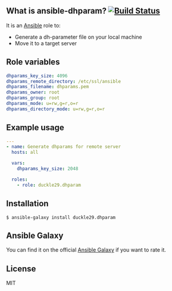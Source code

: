 ## What is ansible-dhparam? [![Build Status](https://travis-ci.com/Duckle29/ansible-dhparam.svg?branch=master)](https://travis-ci.com/Duckle29/ansible-dhparam)

It is an [Ansible](http://www.ansible.com/home) role to:

- Generate a dh-parameter file on your local machine
- Move it to a target server

## Role variables

``` yaml
dhparams_key_size: 4096
dhparams_remote_directory: /etc/ssl/ansible
dhparams_filename: dhparams.pem
dhparams_owner: root
dhparams_group: root
dhparams_mode: u=rw,g=r,o=r
dhparams_directory_mode: u=rw,g=r,o=r
```

## Example usage

``` yaml
---
- name: Generate dhparams for remote server
  hosts: all

  vars:
    dhparams_key_size: 2048

  roles:
    - role: duckle29.dhparam

```

## Installation

`$ ansible-galaxy install duckle29.dhparam`

## Ansible Galaxy

You can find it on the official
[Ansible Galaxy](https://galaxy.ansible.com/duckle29/dhparam/) if you want to rate it.

## License

MIT
